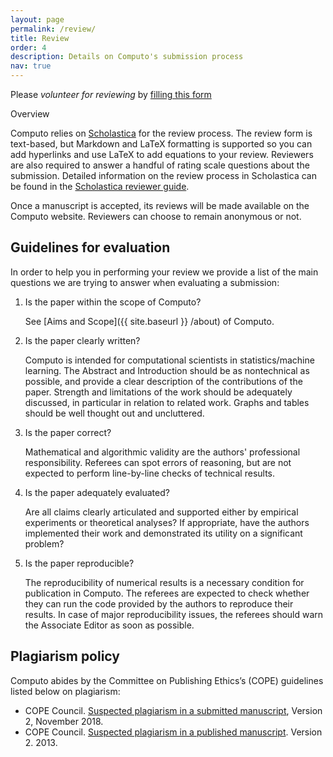 ```yaml
---
layout: page
permalink: /review/
title: Review
order: 4
description: Details on Computo's submission process
nav: true
---
```


Please *volunteer for reviewing* by [filling this form](https://forms.gle/P9iYJANuNM4WTVHDA)

<div class="info-block">
    <div class="info-block-header">Overview</div>
     <div class="info-block-body">
    <p>
Computo relies on <a href="https://computo.scholasticahq.com/">Scholastica</a>
for the review process. The review form is text-based, but Markdown and
LaTeX formatting is supported so you can add hyperlinks and use LaTeX
to add equations to your review. Reviewers are also required to answer
a handful  of rating  scale questions  about the  submission. Detailed
information on the  review process in Scholastica can be  found in the
<a href="https://help.scholasticahq.com/article/97-reviewer-guide">Scholastica
    reviewer guide</a>.
    </p>
<p>Once a manuscript  is accepted, its reviews will  be made available
on the  Computo website. Reviewers  can choose to remain  anonymous or
not.</p>
    </div>
</div>

## Guidelines for evaluation

In order to help you in performing your review we provide a list of the main questions we are trying to answer when evaluating a submission:

1. Is the paper within the scope of Computo?

    See [Aims and Scope]({{ site.baseurl }} /about) of Computo.

2. Is the paper clearly written?

    Computo is intended for computational scientists in statistics/machine learning. The Abstract and Introduction should be as nontechnical as possible, and provide a clear description of the contributions of the paper. Strength and limitations of the work should be adequately discussed, in particular in relation to related work. Graphs and tables should be well thought out and uncluttered.

3. Is the paper correct?

    Mathematical and algorithmic validity are the authors' professional responsibility. Referees can spot errors of reasoning, but are not expected to perform line-by-line checks of technical results.

4. Is the paper adequately evaluated?

    Are all claims clearly articulated and supported either by empirical experiments or theoretical analyses? If appropriate, have the authors implemented their work and demonstrated its utility on a significant problem?

5. Is the paper reproducible?

    The reproducibility of numerical results is a necessary condition for publication in Computo. The referees are expected to check whether they can run the code provided by the authors to reproduce their results. In case of major reproducibility issues, the referees should warn the Associate Editor as soon as possible.

## Plagiarism policy

Computo abides by the Committee on Publishing Ethics’s (COPE) guidelines listed below on plagiarism:
- COPE Council. [Suspected plagiarism in a submitted manuscript](https://doi.org/10.24318/cope.2019.2.1), Version 2, November 2018.
- COPE Council. [Suspected plagiarism in a published manuscript](https://doi.org/10.24318/cope.2019.2.2). Version 2. 2013.